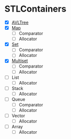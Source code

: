 # STLContainers

- [x] [AVLTree](src/drevo.h)
- [x] [Map](src/my_map.h)
  - [ ] Comparator 
  - [ ] Allocator
- [x] [Set](src/my_set.h)
  - [ ] Comparator
  - [ ] Allocator
- [x] [Multiset](src/my_multiset.h)
  - [ ] Comparator
  - [ ] Allocator
- [ ] List
  - [ ] Allocator
- [ ] Stack
  - [ ] Allocator
- [ ] Queue
  - [ ] Comparator
  - [ ] Allocator
- [ ] Vector
  - [ ] Allocator
- [ ] Array
  - [ ] Allocator